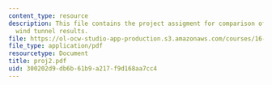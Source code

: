 ```yaml
---
content_type: resource
description: This file contains the project assigment for comparison of analytic and
  wind tunnel results.
file: https://ol-ocw-studio-app-production.s3.amazonaws.com/courses/16-100-aerodynamics-fall-2005/300202d9db6b61b9a217f9d168aa7cc4_proj2.pdf
file_type: application/pdf
resourcetype: Document
title: proj2.pdf
uid: 300202d9-db6b-61b9-a217-f9d168aa7cc4
---
```


